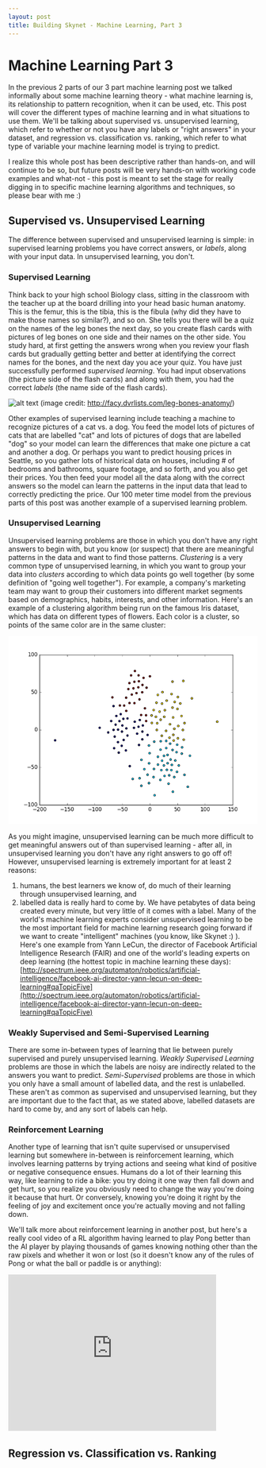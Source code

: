 ```yaml
---
layout: post
title: Building Skynet - Machine Learning, Part 3
---
```

# Machine Learning Part 3

In the previous 2 parts of our 3 part machine learning post we talked informally about some machine learning theory - what machine learning is, its relationship to pattern recognition, when it can be used, etc. This post will cover the different types of machine learning and in what situations to use them. We'll be talking about supervised vs. unsupervised learning, which refer to whether or not you have any labels or "right answers" in your dataset, and regression vs. classification vs. ranking, which refer to what type of variable your machine learning model is trying to predict.

I realize this whole post has been descriptive rather than hands-on, and will continue to be so, but future posts will be very hands-on with working code examples and what-not - this post is meant to set the stage for really digging in to specific machine learning algorithms and techniques, so please bear with me :)

## Supervised vs. Unsupervised Learning

The difference between supervised and unsupervised learning is simple: in supervised learning problems you have correct answers, or *labels*, along with your input data. In unsupervised learning, you don't.

### Supervised Learning

Think back to your high school Biology class, sitting in the classroom with the teacher up at the board drilling into your head basic human anatomy. This is the femur, this is the tibia, this is the fibula (why did they have to make those names so similar?), and so on. She tells you there will be a quiz on the names of the leg bones the next day, so you create flash cards with pictures of leg bones on one side and their names on the other side. You study hard, at first getting the answers wrong when you review your flash cards but gradually getting better and better at identifying the correct names for the bones, and the next day you ace your quiz. You have just successfully performed *supervised learning*. You had input observations (the picture side of the flash cards) and along with them, you had the correct *labels* (the name side of the flash cards).

![alt text](https://s-media-cache-ak0.pinimg.com/236x/49/67/f1/4967f15bf453e7555fcce9b534cc3bc8.jpg)
(image credit: http://facy.dvrlists.com/leg-bones-anatomy/)

Other examples of supervised learning include teaching a machine to recognize pictures of a cat vs. a dog. You feed the model lots of pictures of cats that are labelled "cat" and lots of pictures of dogs that are labelled "dog" so your model can learn the differences that make one picture a cat and another a dog. Or perhaps you want to predict housing prices in Seattle, so you gather lots of historical data on houses, including # of bedrooms and bathrooms, square footage, and so forth, and you also get their prices. You then feed your model all the data along with the correct answers so the model can learn the patterns in the input data that lead to correctly predicting the price. Our 100 meter time model from the previous parts of this post was another example of a supervised learning problem.

### Unsupervised Learning

Unsupervised learning problems are those in which you don't have any right answers to begin with, but you know (or suspect) that there are meaningful patterns in the data and want to find those patterns. *Clustering* is a very common type of unsupervised learning, in which you want to group your data into *clusters* according to which data points go well together (by some definition of "going well together"). For example, a company's marketing team may want to group their customers into different market segments based on demographics, habits, interests, and other information. Here's an example of a clustering algorithm being run on the famous Iris dataset, which has data on different types of flowers. Each color is a cluster, so points of the same color are in the same cluster:

![alt text](../images/iris_clusters.png)

As you might imagine, unsupervised learning can be much more difficult to get meaningful answers out of than supervised learning - after all, in unsupervised learning you don't have any right answers to go off of! However, unsupervised learning is extremely important for at least 2 reasons: 
1. humans, the best learners we know of, do much of their learning through unsupervised learning, and
2. labelled data is really hard to come by. We have petabytes of data being created every minute, but very little of it comes with a label.
Many of the world's machine learning experts consider unsupervised learning to be the most important field for machine learning research going forward if we want to create "intelligent" machines (you know, like Skynet :) ). Here's one example from Yann LeCun, the director of Facebook Artificial Intelligence Research (FAIR) and one of the world's leading experts on deep learning (the hottest topic in machine learning these days): [http://spectrum.ieee.org/automaton/robotics/artificial-intelligence/facebook-ai-director-yann-lecun-on-deep-learning#qaTopicFive](http://spectrum.ieee.org/automaton/robotics/artificial-intelligence/facebook-ai-director-yann-lecun-on-deep-learning#qaTopicFive)

### Weakly Supervised and Semi-Supervised Learning

There are some in-between types of learning that lie between purely supervised and purely unsupervised learning. *Weakly Supervised Learning* problems are those in which the labels are noisy are indirectly related to the answers you want to predict. *Semi-Supervised* problems are those in which you only have a small amount of labelled data, and the rest is unlabelled. These aren't as common as supervised and unsupervised learning, but they are important due to the fact that, as we stated above, labelled datasets are hard to come by, and any sort of labels can help.

### Reinforcement Learning

Another type of learning that isn't quite supervised or unsupervised learning but somewhere in-between is reinforcement learning, which involves learning patterns by trying actions and seeing what kind of positive or negative consequence ensues. Humans do a lot of their learning this way, like learning to ride a bike: you try doing it one way then fall down and get hurt, so you realize you obviously need to change the way you're doing it because that hurt. Or conversely, knowing you're doing it right by the feeling of joy and excitement once you're actually moving and not falling down.

We'll talk more about reinforcement learning in another post, but here's a really cool video of a RL algorithm having learned to play Pong better than the AI player by playing thousands of games knowing nothing other than the raw pixels and whether it won or lost (so it doesn't know any of the rules of Pong or what the ball or paddle is or anything):

<iframe width="420" height="315" src="https://www.youtube.com/embed/YOW8m2YGtRg" frameborder="0" allowfullscreen></iframe>

## Regression vs. Classification vs. Ranking
